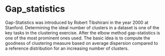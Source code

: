 # Gap_statistics
Gap-Statistics was introduced by Robert Tibshirani in the year 2000 at Stanford. Determining the ideal number of clusters in a dataset is one of the key tasks in the clustering exercise. After the elbow method gap-statistics is one of the most prominent ones used. The basic idea is to compute the goodness of clustering measure based on average dispersion compared to a reference distribution for an increasing number of clusters.
